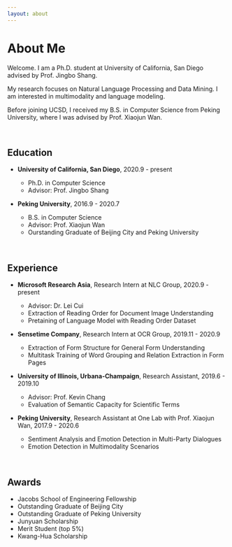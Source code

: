 ```yaml
---
layout: about 
---
```


# About Me

Welcome. I am a Ph.D. student at University of California, San Diego advised by Prof. Jingbo Shang.

My research focuses on Natural Language Processing and Data Mining. I am interested in multimodality and language modeling.

Before joining UCSD, I received my B.S. in Computer Science from Peking University, where I was advised by Prof. Xiaojun Wan.

<br/>

## Education

* **University of California, San Diego**, 2020.9 - present
  * Ph.D. in Computer Science
  * Advisor: Prof. Jingbo Shang

* **Peking University**, 2016.9 - 2020.7
  * B.S. in Computer Science
  * Advisor: Prof. Xiaojun Wan
  * Ourstanding Graduate of Beijing City and Peking University

<br/>

## Experience

* **Microsoft Research Asia**, Research Intern at NLC Group, 2020.9 - present  
  * Advisor: Dr. Lei Cui
  * Extraction of Reading Order for Document Image Understanding
  * Pretaining of Language Model with Reading Order Dataset

* **Sensetime Company**, Research Intern at OCR Group, 2019.11 - 2020.9
  * Extraction of Form Structure for General Form Understanding
  * Multitask Training of Word Grouping and Relation Extraction in Form Pages

* **University of Illinois, Urbana-Champaign**, Research Assistant, 2019.6 - 2019.10
  * Advisor: Prof. Kevin Chang
  * Evaluation of Semantic Capacity for Scientific Terms

* **Peking University**, Research Assistant at One Lab with Prof. Xiaojun Wan, 2017.9 - 2020.6
  * Sentiment Analysis and Emotion Detection in Multi-Party Dialogues
  * Emotion Detection in Multimodality Scenarios

<br/>

## Awards

* Jacobs School of Engineering Fellowship
* Outstanding Graduate of Beijing City
* Outstanding Graduate of Peking University
* Junyuan Scholarship
* Merit Student (top 5%)
* Kwang-Hua Scholarship
